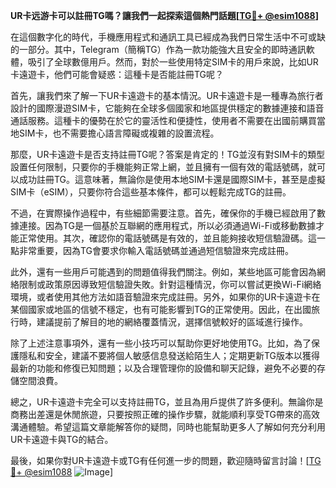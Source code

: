 **UR卡远游卡可以註冊TG嗎？讓我們一起探索這個熱門話題[[TG💪+ @esim1088](https://t.me/s/esim1088)]**

在這個數字化的時代，手機應用程式和通訊工具已經成為我們日常生活中不可或缺的一部分。其中，Telegram（簡稱TG）作為一款功能強大且安全的即時通訊軟體，吸引了全球數億用戶。然而，對於一些使用特定SIM卡的用戶來說，比如UR卡遠遊卡，他們可能會疑惑：這種卡是否能註冊TG呢？

首先，讓我們來了解一下UR卡遠遊卡的基本情況。UR卡遠遊卡是一種專為旅行者設計的國際漫遊SIM卡，它能夠在全球多個國家和地區提供穩定的數據連接和語音通話服務。這種卡的優勢在於它的靈活性和便捷性，使用者不需要在出國前購買當地SIM卡，也不需要擔心語言障礙或複雜的設置流程。

那麼，UR卡遠遊卡是否支持註冊TG呢？答案是肯定的！TG並沒有對SIM卡的類型設置任何限制，只要你的手機能夠正常上網，並且擁有一個有效的電話號碼，就可以成功註冊TG。這意味著，無論你是使用本地SIM卡還是國際SIM卡，甚至是虛擬SIM卡（eSIM），只要你符合這些基本條件，都可以輕鬆完成TG的註冊。

不過，在實際操作過程中，有些細節需要注意。首先，確保你的手機已經啟用了數據連接。因為TG是一個基於互聯網的應用程式，所以必須通過Wi-Fi或移動數據才能正常使用。其次，確認你的電話號碼是有效的，並且能夠接收短信驗證碼。這一點非常重要，因為TG會要求你輸入電話號碼並通過短信驗證來完成註冊。

此外，還有一些用戶可能遇到的問題值得我們關注。例如，某些地區可能會因為網絡限制或政策原因導致短信驗證失敗。針對這種情況，你可以嘗試更換Wi-Fi網絡環境，或者使用其他方法如語音驗證來完成註冊。另外，如果你的UR卡遠遊卡在某個國家或地區的信號不穩定，也有可能影響到TG的正常使用。因此，在出國旅行時，建議提前了解目的地的網絡覆蓋情況，選擇信號較好的區域進行操作。

除了上述注意事項外，還有一些小技巧可以幫助你更好地使用TG。比如，為了保護隱私和安全，建議不要將個人敏感信息發送給陌生人；定期更新TG版本以獲得最新的功能和修復已知問題；以及合理管理你的設備和聊天記錄，避免不必要的存儲空間浪費。

總之，UR卡遠遊卡完全可以支持註冊TG，並且為用戶提供了許多便利。無論你是商務出差還是休閒旅遊，只要按照正確的操作步驟，就能順利享受TG帶來的高效溝通體驗。希望這篇文章能解答你的疑問，同時也能幫助更多人了解如何充分利用UR卡遠遊卡與TG的結合。

最後，如果你對UR卡遠遊卡或TG有任何進一步的問題，歡迎隨時留言討論！[[TG💪+ @esim1088](https://t.me/s/esim1088) ![Image](https://i.postimg.cc/4NQfJmqS/Snipaste-2025-05-13-00-14-12.png)]